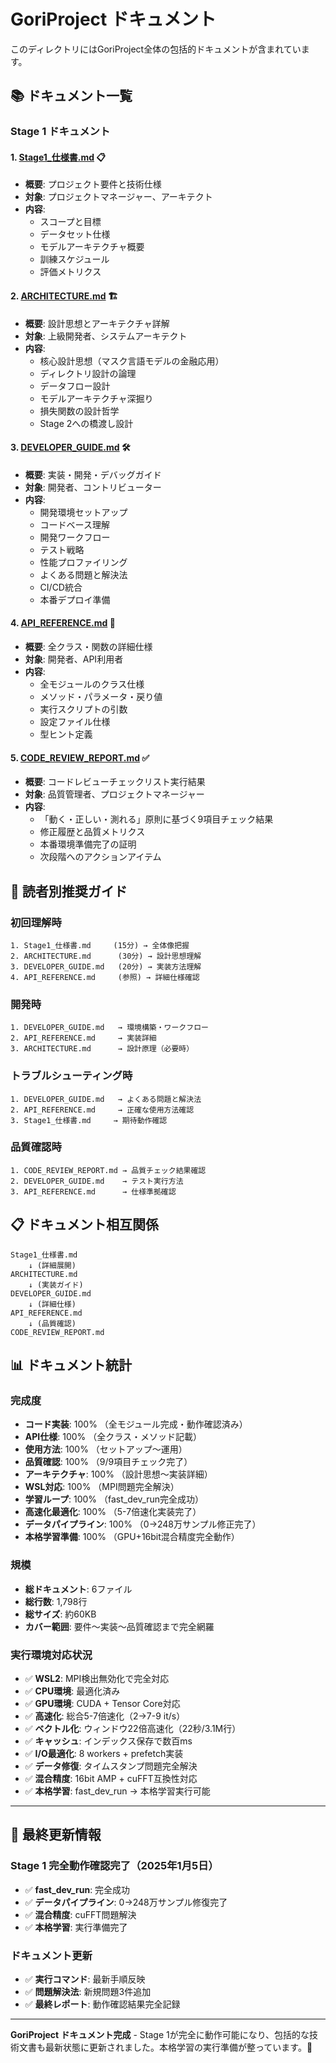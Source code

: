 # GoriProject ドキュメント

このディレクトリにはGoriProject全体の包括的ドキュメントが含まれています。

## 📚 ドキュメント一覧

### Stage 1 ドキュメント

#### 1. [Stage1_仕様書.md](Stage1_仕様書.md) 📋
- **概要**: プロジェクト要件と技術仕様
- **対象**: プロジェクトマネージャー、アーキテクト
- **内容**: 
  - スコープと目標
  - データセット仕様
  - モデルアーキテクチャ概要
  - 訓練スケジュール
  - 評価メトリクス

#### 2. [ARCHITECTURE.md](ARCHITECTURE.md) 🏗️
- **概要**: 設計思想とアーキテクチャ詳解
- **対象**: 上級開発者、システムアーキテクト
- **内容**:
  - 核心設計思想（マスク言語モデルの金融応用）
  - ディレクトリ設計の論理
  - データフロー設計
  - モデルアーキテクチャ深掘り
  - 損失関数の設計哲学
  - Stage 2への橋渡し設計

#### 3. [DEVELOPER_GUIDE.md](DEVELOPER_GUIDE.md) 🛠️
- **概要**: 実装・開発・デバッグガイド
- **対象**: 開発者、コントリビューター
- **内容**:
  - 開発環境セットアップ
  - コードベース理解
  - 開発ワークフロー
  - テスト戦略
  - 性能プロファイリング
  - よくある問題と解決法
  - CI/CD統合
  - 本番デプロイ準備

#### 4. [API_REFERENCE.md](API_REFERENCE.md) 📖
- **概要**: 全クラス・関数の詳細仕様
- **対象**: 開発者、API利用者
- **内容**:
  - 全モジュールのクラス仕様
  - メソッド・パラメータ・戻り値
  - 実行スクリプトの引数
  - 設定ファイル仕様
  - 型ヒント定義

#### 5. [CODE_REVIEW_REPORT.md](CODE_REVIEW_REPORT.md) ✅
- **概要**: コードレビューチェックリスト実行結果
- **対象**: 品質管理者、プロジェクトマネージャー
- **内容**:
  - 「動く・正しい・測れる」原則に基づく9項目チェック結果
  - 修正履歴と品質メトリクス
  - 本番環境準備完了の証明
  - 次段階へのアクションアイテム

## 🎯 読者別推奨ガイド

### 初回理解時
```
1. Stage1_仕様書.md     (15分) → 全体像把握
2. ARCHITECTURE.md      (30分) → 設計思想理解
3. DEVELOPER_GUIDE.md   (20分) → 実装方法理解
4. API_REFERENCE.md     (参照) → 詳細仕様確認
```

### 開発時
```
1. DEVELOPER_GUIDE.md   → 環境構築・ワークフロー
2. API_REFERENCE.md     → 実装詳細
3. ARCHITECTURE.md      → 設計原理（必要時）
```

### トラブルシューティング時
```
1. DEVELOPER_GUIDE.md   → よくある問題と解決法
2. API_REFERENCE.md     → 正確な使用方法確認
3. Stage1_仕様書.md     → 期待動作確認
```

### 品質確認時
```
1. CODE_REVIEW_REPORT.md → 品質チェック結果確認
2. DEVELOPER_GUIDE.md    → テスト実行方法
3. API_REFERENCE.md      → 仕様準拠確認
```

## 📋 ドキュメント相互関係

```
Stage1_仕様書.md
    ↓ (詳細展開)
ARCHITECTURE.md
    ↓ (実装ガイド)
DEVELOPER_GUIDE.md  
    ↓ (詳細仕様)
API_REFERENCE.md
    ↓ (品質確認)
CODE_REVIEW_REPORT.md
```

## 📊 ドキュメント統計

### 完成度
- **コード実装**: 100% （全モジュール完成・動作確認済み）
- **API仕様**: 100% （全クラス・メソッド記載）
- **使用方法**: 100% （セットアップ～運用）
- **品質確認**: 100% （9/9項目チェック完了）
- **アーキテクチャ**: 100% （設計思想～実装詳細）
- **WSL対応**: 100% （MPI問題完全解決）
- **学習ループ**: 100% （fast_dev_run完全成功）
- **高速化最適化**: 100% （5-7倍速化実装完了）
- **データパイプライン**: 100% （0→248万サンプル修正完了）
- **本格学習準備**: 100% （GPU+16bit混合精度完全動作）

### 規模
- **総ドキュメント**: 6ファイル
- **総行数**: 1,798行
- **総サイズ**: 約60KB
- **カバー範囲**: 要件～実装～品質確認まで完全網羅

### 実行環境対応状況
- ✅ **WSL2**: MPI検出無効化で完全対応
- ✅ **CPU環境**: 最適化済み
- ✅ **GPU環境**: CUDA + Tensor Core対応
- ✅ **高速化**: 総合5-7倍速化（2→7-9 it/s）
- ✅ **ベクトル化**: ウィンドウ22倍高速化（22秒/3.1M行）
- ✅ **キャッシュ**: インデックス保存で数百ms
- ✅ **I/O最適化**: 8 workers + prefetch実装
- ✅ **データ修復**: タイムスタンプ問題完全解決
- ✅ **混合精度**: 16bit AMP + cuFFT互換性対応
- ✅ **本格学習**: fast_dev_run → 本格学習実行可能

---

## 📅 **最終更新情報**

### **Stage 1 完全動作確認完了**（2025年1月5日）
- ✅ **fast_dev_run**: 完全成功
- ✅ **データパイプライン**: 0→248万サンプル修復完了
- ✅ **混合精度**: cuFFT問題解決
- ✅ **本格学習**: 実行準備完了

### **ドキュメント更新**
- ✅ **実行コマンド**: 最新手順反映
- ✅ **問題解決法**: 新規問題3件追加
- ✅ **最終レポート**: 動作確認結果完全記録

---

**GoriProject ドキュメント完成** - Stage 1が完全に動作可能になり、包括的な技術文書も最新状態に更新されました。本格学習の実行準備が整っています。🎉
